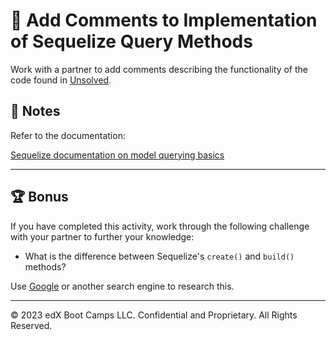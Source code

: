 # 📐 Add Comments to Implementation of Sequelize Query Methods

Work with a partner to add comments describing the functionality of the code found in [Unsolved](./Unsolved/routes/api/bookRoutes.js).

## 📝 Notes

Refer to the documentation: 

[Sequelize documentation on model querying basics](https://sequelize.org/master/manual/model-querying-basics.html)

---

## 🏆 Bonus

If you have completed this activity, work through the following challenge with your partner to further your knowledge:

* What is the difference between Sequelize's `create()` and `build()` methods?

Use [Google](https://www.google.com) or another search engine to research this.

---
© 2023 edX Boot Camps LLC. Confidential and Proprietary. All Rights Reserved.
